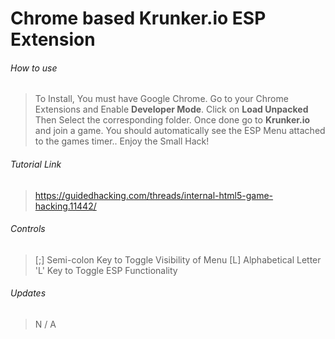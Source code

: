 # Chrome based Krunker.io ESP Extension

###### How to use
> To Install, You must have Google Chrome. Go to your Chrome Extensions and Enable __Developer Mode__. Click on __Load Unpacked__ Then Select the corresponding folder. Once done go to __Krunker.io__ and join a game. You should automatically see the ESP Menu attached to the games timer.. Enjoy the Small Hack!

###### Tutorial Link
> https://guidedhacking.com/threads/internal-html5-game-hacking.11442/

###### Controls
> [;] Semi-colon Key to Toggle Visibility of Menu
> [L] Alphabetical Letter 'L' Key to Toggle ESP Functionality

###### Updates
> N / A

